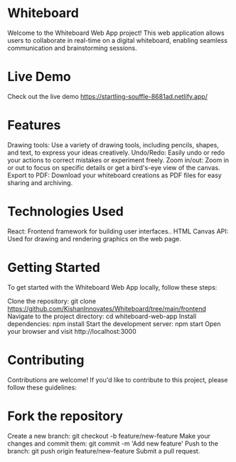 
# Whiteboard

Welcome to the Whiteboard Web App project! This web application allows users to collaborate in real-time on a digital whiteboard, enabling seamless communication and brainstorming sessions.

# Live Demo
Check out the live demo https://startling-souffle-8681ad.netlify.app/

# Features

Drawing tools: Use a variety of drawing tools, including pencils, shapes, and text, to express your ideas creatively.
Undo/Redo: Easily undo or redo your actions to correct mistakes or experiment freely.
Zoom in/out: Zoom in or out to focus on specific details or get a bird's-eye view of the canvas.
Export to PDF: Download your whiteboard creations as PDF files for easy sharing and archiving.
# Technologies Used
React: Frontend framework for building user interfaces..
HTML Canvas API: Used for drawing and rendering graphics on the web page.

# Getting Started
To get started with the Whiteboard Web App locally, follow these steps:

Clone the repository: git clone https://github.com/KishanInnovates/Whiteboard/tree/main/frontend
Navigate to the project directory: cd whiteboard-web-app
Install dependencies: npm install
Start the development server: npm start
Open your browser and visit http://localhost:3000

# Contributing
Contributions are welcome! If you'd like to contribute to this project, please follow these guidelines:

# Fork the repository
Create a new branch: git checkout -b feature/new-feature
Make your changes and commit them: git commit -m 'Add new feature'
Push to the branch: git push origin feature/new-feature
Submit a pull request.


